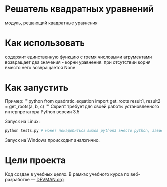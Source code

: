 # Решатель квадратных уравнений

модуль, решающий квадратные уравнения

# Как использовать

содержит единственную функцию с тремя числовыми агрументами
возвращает два значения - корни уравнения. при отсутствии корня вместо него возвращается None
# Как запустить

Пример:
'''python
from quadratic_equation import get_roots
result1, result2 = get_roots(a, b, c)
'''
Скрипт требует для своей работы установленного интерпретатора Python версии 3.5

Запуск на Linux:

```bash
python tests.py # может понадобиться вызов python3 вместо python, зависит от настроек операционной системы
```

Запуск на Windows происходит аналогично.

# Цели проекта

Код создан в учебных целях. В рамках учебного курса по веб-разработке ― [DEVMAN.org](https://devman.org)
